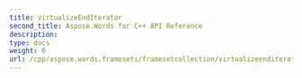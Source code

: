```yaml
---
title: virtualizeEndIterator
second_title: Aspose.Words for C++ API Reference
description: 
type: docs
weight: 0
url: /cpp/aspose.words.framesets/framesetcollection/virtualizeenditerator/
---
```




